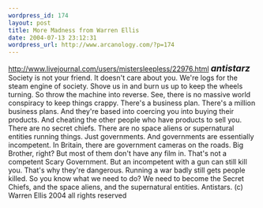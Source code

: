 ```yaml
--- 
wordpress_id: 174
layout: post
title: More Madness from Warren Ellis
date: 2004-07-13 23:12:31
wordpress_url: http://www.arcanology.com/?p=174
---
```

<a href="http://www.livejournal.com/users/mistersleepless/22976.html">http://www.livejournal.com/users/mistersleepless/22976.html</a> <font size="+1"><i><b>antistarz</b></i></font> Society is not your friend. It doesn't care about you. We're logs for the steam engine of society. Shove us in and burn us up to keep the wheels turning. So throw the machine into reverse. See, there is no massive world conspiracy to keep things crappy. There's a business plan. There's a million business plans. And they're based into coercing you into buying their products. And cheating the other people who have products to sell you. There are no secret chiefs. There are no space aliens or supernatural entities running things. Just governments. And governments are essentially incompetent. In Britain, there are government cameras on the roads. Big Brother, right? But most of them don't have any film in. That's not a competent Scary Government. But an incompetent with a gun can still kill you. That's why they're dangerous. Running a war badly still gets people killed. So you know what we need to do? We need to become the Secret Chiefs, and the space aliens, and the supernatural entities. Antistars. (c) Warren Ellis 2004 all rights reserved